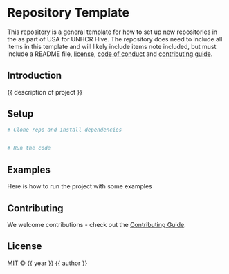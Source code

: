 # Repository Template

This repository is a general template for how to set up new repositories in the as part of USA for UNHCR Hive. The repository does need to include all items in this template and will likely include items note included, but must include a README file, [license](LICENSE), [code of conduct](CODE_OF_CONDUCT) and [contributing guide](CONTRIBUTING.md).

## Introduction

{{ description of project }}

## Setup

```sh
# Clone repo and install dependencies


# Run the code

```

## Examples

Here is how to run the project with some examples

## Contributing

We welcome contributions - check out the [Contributing Guide](CONTRIBUTING.md).

## License

[MIT](LICENSE) © {{ year }} {{ author }}
